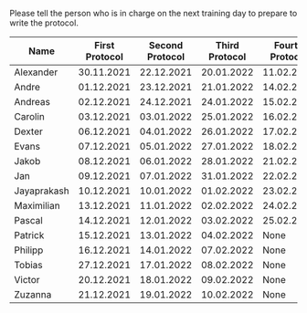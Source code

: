 Please tell the person who is in charge on the next training day to prepare to write the protocol. 


| Name | First Protocol |  Second Protocol | Third Protocol | Fourth Protocol |
| ------------- | ------------- | ------------- | ------------- | ------------- |
| Alexander  |  30.11.2021 | 22.12.2021 | 20.01.2022 | 11.02.2022 |
| Andre  |  01.12.2021 | 23.12.2021 | 21.01.2022 | 14.02.2022 |
| Andreas  | 02.12.2021  | 24.12.2021 | 24.01.2022 | 15.02.2022 |
| Carolin | 03.12.2021  | 03.01.2022 | 25.01.2022 | 16.02.2022 |
| Dexter |  06.12.2021 | 04.01.2022 | 26.01.2022 | 17.02.2022 | 
| Evans | 07.12.2021  | 05.01.2022 | 27.01.2022 | 18.02.2022 |
| Jakob | 08.12.2021  | 06.01.2022 | 28.01.2022 | 21.02.2022 |
| Jan | 09.12.2021  | 07.01.2022 | 31.01.2022 | 22.02.2022 |
| Jayaprakash  | 10.12.2021  | 10.01.2022 | 01.02.2022 | 23.02.2022 |
| Maximilian  | 13.12.2021  | 11.01.2022 | 02.02.2022 | 24.02.2022 |
| Pascal  | 14.12.2021  | 12.01.2022 | 03.02.2022 | 25.02.2022 |
| Patrick |  15.12.2021 | 13.01.2022 | 04.02.2022 | None |
| Philipp  | 16.12.2021  | 14.01.2022 | 07.02.2022 | None |
| Tobias  | 27.12.2021  | 17.01.2022 | 08.02.2022 | None |
| Victor  | 20.12.2021  | 18.01.2022 | 09.02.2022 | None |
| Zuzanna  | 21.12.2021  | 19.01.2022 | 10.02.2022 | None |
